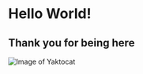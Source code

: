 # Hello World!
## Thank you for being here
![Image of Yaktocat](https://octodex.github.com/images/yaktocat.png)
